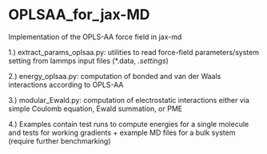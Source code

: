 # OPLSAA_for_jax-MD
Implementation of the OPLS-AA force field in jax-md

1.) extract_params_oplsaa.py: utilities to read force-field parameters/system setting from lammps input files (*.data, *.settings*)

2.) energy_oplsaa.py: computation of bonded and van der Waals interactions according to OPLS-AA

3.) modular_Ewald.py: computation of electrostatic interactions either via simple Coulomb equation, Ewald summation, or PME

4.) Examples contain test runs to compute energies for a single molecule and tests for working gradients + example MD files for a bulk system (require further benchmarking) 

